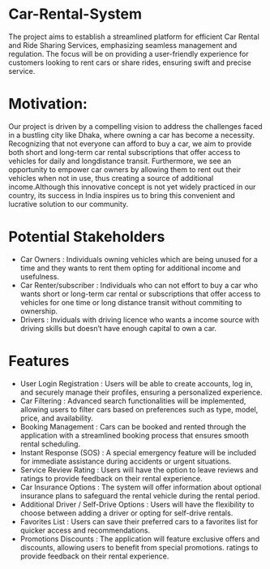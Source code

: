 # Car-Rental-System
The project aims to establish a streamlined platform for efficient Car Rental and Ride
Sharing Services, emphasizing seamless management and regulation. The focus will
be on providing a user-friendly experience for customers looking to rent cars or share
rides, ensuring swift and precise service.

# Motivation:

Our project is driven by a compelling vision to address the challenges faced in a
bustling city like Dhaka, where owning a car has become a necessity. Recognizing that
not everyone can afford to buy a car, we aim to provide both short and long-term
car rental subscriptions that offer access to vehicles for daily and longdistance transit.
Furthermore, we see an opportunity to empower car owners by allowing them to rent
out their vehicles when not in use, thus creating a source of additional income.Although
this innovative concept is not yet widely practiced in our country, its success in India
inspires us to bring this convenient and lucrative solution to our community.

# Potential Stakeholders
- Car Owners : Individuals owning vehicles which are being unused for a time
and they wants to rent them opting for additional income and usefulness.
- Car Renter/subscriber : Individuals who can not effort to buy a car who
wants short or long-term car rental or subscriptions that offer access to vehicles
for one time or long distance transit without commiting to ownership.
- Drivers : Inviduals with driving licence who wants a income source with
driving skills but doesn’t have enough capital to own a car.

# Features
- User Login Registration : Users will be able to create accounts, log in, and
securely manage their profiles, ensuring a personalized experience.
- Car Filtering : Advanced search functionalities will be implemented, allowing
users to filter cars based on preferences such as type, model, price, and availability.
- Booking Management : Cars can be booked and rented through the application
with a streamlined booking process that ensures smooth rental scheduling.
- Instant Response (SOS) : A special emergency feature will be included for
immediate assistance during accidents or urgent situations.
- Service Review Rating : Users will have the option to leave reviews and ratings to provide feedback on their rental experience.
- Car Insurance Options : The system will offer information about optional
insurance plans to safeguard the rental vehicle during the rental period.
- Additional Driver / Self-Drive Options : Users will have the flexibility to
choose between adding a driver or opting for self-drive rentals.
- Favorites List : Users can save their preferred cars to a favorites list for
quicker access and recommendations.
- Promotions Discounts : The application will feature exclusive offers and
discounts, allowing users to benefit from special promotions.
ratings to provide feedback on their rental experience.





